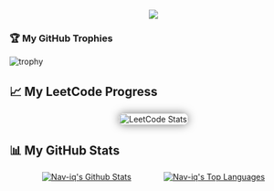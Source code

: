<h1 align="center">
  <a href="https://github.com/Nav-iq">
    <img src="https://readme-typing-svg.herokuapp.com/?lines=Hey+there!,+I'm+Naveed&center=true&size=30">
  </a>
</h1>

### 🏆 My GitHub Trophies

![trophy](https://github-profile-trophy.vercel.app/?username=Nav-iq&theme=onedark)

## 📈 My LeetCode Progress

<div style="display: flex; justify-content: center;">
  <a href="https://leetcode.com/NaveedIqbal" target="_blank">
    <img src="https://leetcard.jacoblin.cool/NaveedIqbal?ext=heatmap&theme=nord" alt="LeetCode Stats" style="width: 100%; height: auto; border-radius: 10px; box-shadow: 0 0 15px rgba(0, 0, 0, 0.5);"/>
  </a>
</div>

## 📊 My GitHub Stats

<div style="display: flex; width: 100%; justify-content: space-evenly;">
  <a href="https://github.com/Nav-iq" target="_blank">
    <img src="https://github-readme-stats.vercel.app/api?username=Nav-iq&show_icons=true&theme=onedark" alt="Nav-iq's Github Stats" />
  </a>
  <a href="https://github.com/Nav-iq" target="_blank">
    <img src="https://github-readme-stats.vercel.app/api/top-langs/?username=Nav-iq&layout=compact&theme=onedark" alt="Nav-iq's Top Languages" />
  </a>
</div>
